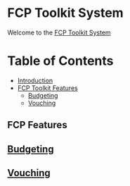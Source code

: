 # FCP Toolkit System

Welcome to the [FCP Toolkit System](https://compassion-africa.org)

# Table of Contents

- [Introduction](#example)
- [FCP Toolkit Features](#fcp-features)
  - [Budgeting](#Budgeting)
  - [Vouching](#Vouching)


## FCP Features
## [Budgeting](https://nkmwambs.github.io/docs/toolkit/budgeting)
## [Vouching](https://nkmwambs.github.io/docs/toolkit/vouching)

